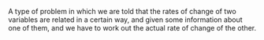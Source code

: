 A type of problem in which we are told that the rates of change of two
variables are related in a certain way, and given some information about
one of them, and we have to work out the actual rate of change of the
other.
